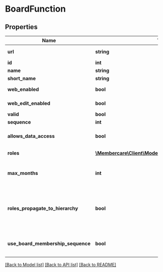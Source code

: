 # BoardFunction

## Properties
Name | Type | Description | Notes
------------ | ------------- | ------------- | -------------
**url** | **string** | The link to the current resource | [optional] 
**id** | **int** | The id | [optional] 
**name** | **string** | The name | [optional] 
**short_name** | **string** | The short name | [optional] 
**web_enabled** | **bool** | Should this be shown on web | [optional] 
**web_edit_enabled** | **bool** | Should this be editable on web | [optional] 
**valid** | **bool** | Is this valid for use | [optional] 
**sequence** | **int** | Sequence for ordering | [optional] 
**allows_data_access** | **bool** | Indicates that this function will allow a user to access data | [optional] 
**roles** | [**\Membercare\Client\Model\BoardMemberCategoryRole[]**](BoardMemberCategoryRole.md) | Roles and rights applied to this boardFunction | [optional] 
**max_months** | **int** | This is the max amount of months a BoardFuction can last. Null is equal to infinity | [optional] 
**roles_propagate_to_hierarchy** | **bool** | Indicates that the board member category roles of this board function propagates to all organizations in the underlying physical hierarchy | [optional] 
**use_board_membership_sequence** | **bool** | Indicates whether the BoardMember.Sequence should be appended to the category | [optional] 

[[Back to Model list]](../../README.md#documentation-for-models) [[Back to API list]](../../README.md#documentation-for-api-endpoints) [[Back to README]](../../README.md)

